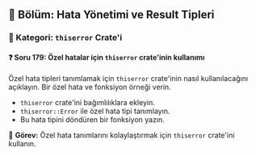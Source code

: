 ## 📘 Bölüm: Hata Yönetimi ve Result Tipleri  
### 🔹 Kategori: `thiserror` Crate'i  
#### ❓ Soru 179: Özel hatalar için `thiserror` crate'inin kullanımı

Özel hata tipleri tanımlamak için `thiserror` crate'inin nasıl kullanılacağını açıklayın. Bir özel hata ve fonksiyon örneği verin.

- `thiserror` crate'ini bağımlılıklara ekleyin.
- `thiserror::Error` ile özel hata tipi tanımlayın.
- Bu hata tipini döndüren bir fonksiyon yazın.

🔧 **Görev:** Özel hata tanımlarını kolaylaştırmak için `thiserror` crate'ini kullanın.
